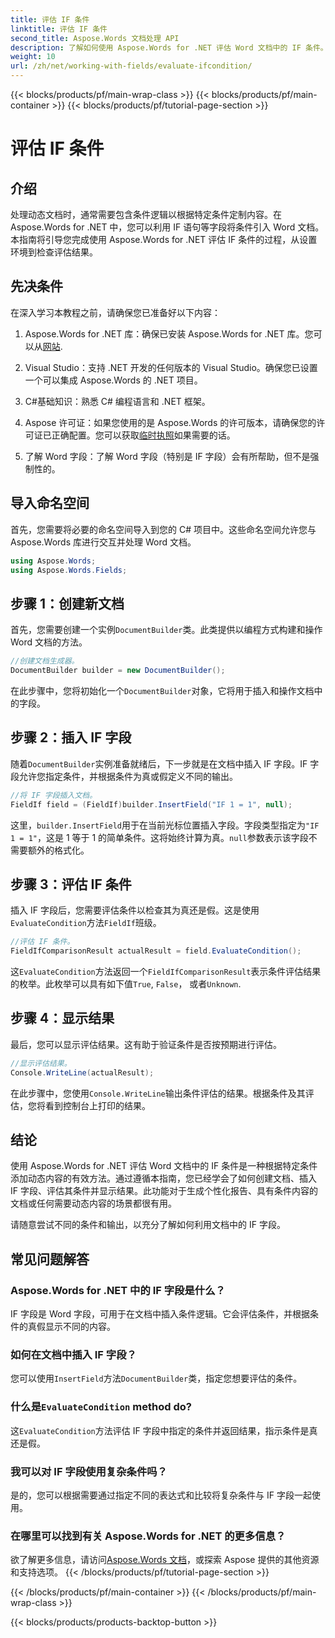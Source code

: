 ```yaml
---
title: 评估 IF 条件
linktitle: 评估 IF 条件
second_title: Aspose.Words 文档处理 API
description: 了解如何使用 Aspose.Words for .NET 评估 Word 文档中的 IF 条件。本分步指南涵盖插入、评估和结果显示。
weight: 10
url: /zh/net/working-with-fields/evaluate-ifcondition/
---
```


{{< blocks/products/pf/main-wrap-class >}}
{{< blocks/products/pf/main-container >}}
{{< blocks/products/pf/tutorial-page-section >}}

# 评估 IF 条件

## 介绍

处理动态文档时，通常需要包含条件逻辑以根据特定条件定制内容。在 Aspose.Words for .NET 中，您可以利用 IF 语句等字段将条件引入 Word 文档。本指南将引导您完成使用 Aspose.Words for .NET 评估 IF 条件的过程，从设置环境到检查评估结果。

## 先决条件

在深入学习本教程之前，请确保您已准备好以下内容：

1.  Aspose.Words for .NET 库：确保已安装 Aspose.Words for .NET 库。您可以从[网站](https://releases.aspose.com/words/net/).

2. Visual Studio：支持 .NET 开发的任何版本的 Visual Studio。确保您已设置一个可以集成 Aspose.Words 的 .NET 项目。

3. C#基础知识：熟悉 C# 编程语言和 .NET 框架。

4.  Aspose 许可证：如果您使用的是 Aspose.Words 的许可版本，请确保您的许可证已正确配置。您可以获取[临时执照](https://purchase.aspose.com/temporary-license/)如果需要的话。

5. 了解 Word 字段：了解 Word 字段（特别是 IF 字段）会有所帮助，但不是强制性的。

## 导入命名空间

首先，您需要将必要的命名空间导入到您的 C# 项目中。这些命名空间允许您与 Aspose.Words 库进行交互并处理 Word 文档。

```csharp
using Aspose.Words;
using Aspose.Words.Fields;
```

## 步骤 1：创建新文档

首先，您需要创建一个实例`DocumentBuilder`类。此类提供以编程方式构建和操作 Word 文档的方法。

```csharp
//创建文档生成器。
DocumentBuilder builder = new DocumentBuilder();
```

在此步骤中，您将初始化一个`DocumentBuilder`对象，它将用于插入和操作文档中的字段。

## 步骤 2：插入 IF 字段

随着`DocumentBuilder`实例准备就绪后，下一步就是在文档中插入 IF 字段。IF 字段允许您指定条件，并根据条件为真或假定义不同的输出。

```csharp
//将 IF 字段插入文档。
FieldIf field = (FieldIf)builder.InsertField("IF 1 = 1", null);
```

这里，`builder.InsertField`用于在当前光标位置插入字段。字段类型指定为`"IF 1 = 1"`，这是 1 等于 1 的简单条件。这将始终计算为真。`null`参数表示该字段不需要额外的格式化。

## 步骤 3：评估 IF 条件

插入 IF 字段后，您需要评估条件以检查其为真还是假。这是使用`EvaluateCondition`方法`FieldIf`班级。

```csharp
//评估 IF 条件。
FieldIfComparisonResult actualResult = field.EvaluateCondition();
```

这`EvaluateCondition`方法返回一个`FieldIfComparisonResult`表示条件评估结果的枚举。此枚举可以具有如下值`True`, `False`， 或者`Unknown`.

## 步骤 4：显示结果

最后，您可以显示评估结果。这有助于验证条件是否按预期进行评估。

```csharp
//显示评估结果。
Console.WriteLine(actualResult);
```

在此步骤中，您使用`Console.WriteLine`输出条件评估的结果。根据条件及其评估，您将看到控制台上打印的结果。

## 结论

使用 Aspose.Words for .NET 评估 Word 文档中的 IF 条件是一种根据特定条件添加动态内容的有效方法。通过遵循本指南，您已经学会了如何创建文档、插入 IF 字段、评估其条件并显示结果。此功能对于生成个性化报告、具有条件内容的文档或任何需要动态内容的场景都很有用。

请随意尝试不同的条件和输出，以充分了解如何利用文档中的 IF 字段。

## 常见问题解答

### Aspose.Words for .NET 中的 IF 字段是什么？
IF 字段是 Word 字段，可用于在文档中插入条件逻辑。它会评估条件，并根据条件的真假显示不同的内容。

### 如何在文档中插入 IF 字段？
您可以使用`InsertField`方法`DocumentBuilder`类，指定您想要评估的条件。

### 什么是`EvaluateCondition` method do?
这`EvaluateCondition`方法评估 IF 字段中指定的条件并返回结果，指示条件是真还是假。

### 我可以对 IF 字段使用复杂条件吗？
是的，您可以根据需要通过指定不同的表达式和比较将复杂条件与 IF 字段一起使用。

### 在哪里可以找到有关 Aspose.Words for .NET 的更多信息？
欲了解更多信息，请访问[Aspose.Words 文档](https://reference.aspose.com/words/net/)，或探索 Aspose 提供的其他资源和支持选项。
{{< /blocks/products/pf/tutorial-page-section >}}

{{< /blocks/products/pf/main-container >}}
{{< /blocks/products/pf/main-wrap-class >}}

{{< blocks/products/products-backtop-button >}}
